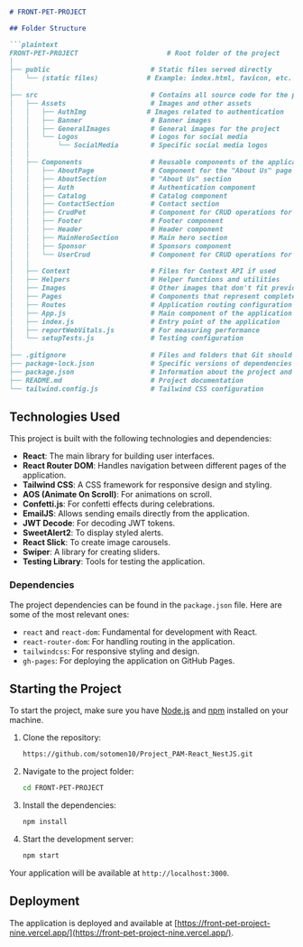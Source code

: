 ```markdown
# FRONT-PET-PROJECT

## Folder Structure

```plaintext
FRONT-PET-PROJECT                      # Root folder of the project
│
├── public                         # Static files served directly
│   └── (static files)            # Example: index.html, favicon, etc.
│
├── src                            # Contains all source code for the project
│   ├── Assets                     # Images and other assets
│   │   ├── AuthImg               # Images related to authentication
│   │   ├── Banner                 # Banner images
│   │   ├── GeneralImages          # General images for the project
│   │   └── Logos                  # Logos for social media
│   │       └── SocialMedia        # Specific social media logos
│   │
│   ├── Components                 # Reusable components of the application
│   │   ├── AboutPage              # Component for the "About Us" page
│   │   ├── AboutSection           # "About Us" section
│   │   ├── Auth                   # Authentication component
│   │   ├── Catalog                # Catalog component
│   │   ├── ContactSection         # Contact section
│   │   ├── CrudPet                # Component for CRUD operations for pets
│   │   ├── Footer                 # Footer component
│   │   ├── Header                 # Header component
│   │   ├── MainHeroSection        # Main hero section
│   │   ├── Sponsor                # Sponsors component
│   │   └── UserCrud               # Component for CRUD operations for users
│   │
│   ├── Context                    # Files for Context API if used
│   ├── Helpers                    # Helper functions and utilities
│   ├── Images                     # Other images that don't fit previous categories
│   ├── Pages                      # Components that represent complete pages
│   ├── Routes                     # Application routing configuration
│   ├── App.js                     # Main component of the application
│   ├── index.js                   # Entry point of the application
│   ├── reportWebVitals.js         # For measuring performance
│   └── setupTests.js              # Testing configuration
│
├── .gitignore                     # Files and folders that Git should ignore
├── package-lock.json              # Specific versions of dependencies
├── package.json                   # Information about the project and its dependencies
├── README.md                      # Project documentation
└── tailwind.config.js             # Tailwind CSS configuration
```

## Technologies Used

This project is built with the following technologies and dependencies:

- **React**: The main library for building user interfaces.
- **React Router DOM**: Handles navigation between different pages of the application.
- **Tailwind CSS**: A CSS framework for responsive design and styling.
- **AOS (Animate On Scroll)**: For animations on scroll.
- **Confetti.js**: For confetti effects during celebrations.
- **EmailJS**: Allows sending emails directly from the application.
- **JWT Decode**: For decoding JWT tokens.
- **SweetAlert2**: To display styled alerts.
- **React Slick**: To create image carousels.
- **Swiper**: A library for creating sliders.
- **Testing Library**: Tools for testing the application.

### Dependencies

The project dependencies can be found in the `package.json` file. Here are some of the most relevant ones:

- `react` and `react-dom`: Fundamental for development with React.
- `react-router-dom`: For handling routing in the application.
- `tailwindcss`: For responsive styling and design.
- `gh-pages`: For deploying the application on GitHub Pages.

## Starting the Project

To start the project, make sure you have [Node.js](https://nodejs.org/) and [npm](https://www.npmjs.com/) installed on your machine.

1. Clone the repository:
   ```bash
   https://github.com/sotomen10/Project_PAM-React_NestJS.git
   ```

2. Navigate to the project folder:
   ```bash
   cd FRONT-PET-PROJECT
   ```

3. Install the dependencies:
   ```bash
   npm install
   ```

4. Start the development server:
   ```bash
   npm start
   ```

Your application will be available at `http://localhost:3000`.

## Deployment

The application is deployed and available at [https://front-pet-project-nine.vercel.app/](https://front-pet-project-nine.vercel.app/).
